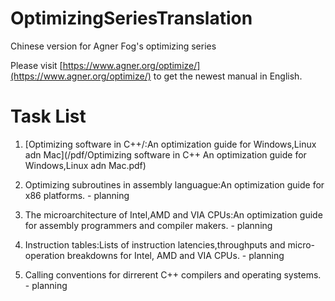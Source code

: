 # OptimizingSeriesTranslation
Chinese version for Agner Fog's optimizing series

Please visit [https://www.agner.org/optimize/](https://www.agner.org/optimize/) to get the newest manual in English.


# Task List
1. [Optimizing software in C++/:An optimization guide for Windows,Linux adn Mac](/pdf/Optimizing software in C++ An optimization guide for Windows,Linux adn Mac.pdf)
2. Optimizing subroutines in assembly languague:An optimization guide for x86 platforms. - planning

3. The microarchitecture of Intel,AMD and VIA CPUs:An optimization guide for assembly programmers and compiler makers. - planning

4. Instruction tables:Lists of instruction latencies,throughputs and micro-operation breakdowns for Intel, AMD and VIA CPUs. - planning

5. Calling conventions for dirrerent C++ compilers and operating systems. - planning
